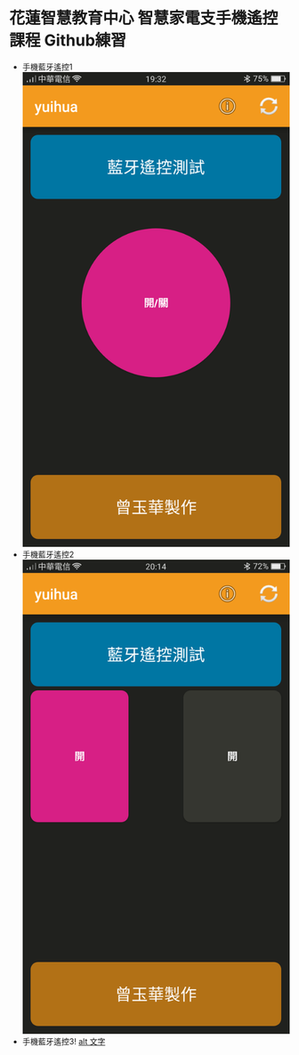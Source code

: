 # 花蓮智慧教育中心 智慧家電支手機遙控課程 Github練習
* 手機藍牙遙控1
![alt 文字](test1.png "手機藍牙遙控畫面截圖")
* 手機藍牙遙控2
![alt 文字](test2.png "手機藍牙遙控畫面截圖")
* 手機藍牙遙控3!
[alt 文字](test3.png "手機藍牙遙控畫面截圖")


